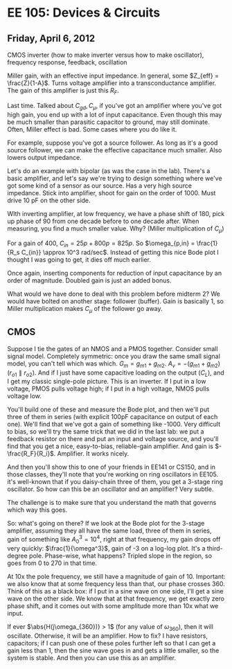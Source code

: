 EE 105: Devices & Circuits
==========================
Friday, April 6, 2012
---------------------

CMOS inverter (how to make inverter versus how to make oscillator),
frequency response, feedback, oscillation

Miller gain, with an effective input impedance. In general, some $Z_{eff} =
\frac{Z}{1-A}$. Turns voltage amplifier into a transconductance
amplifier. The gain of this amplifier is just this $R_F$.

Last time. Talked about $C_{gd}, C_{\mu}$, if you've got an amplifier where
you've got high gain, you end up with a lot of input capacitance. Even
though this may be much smaller than parasitic capacitor to ground, may
still dominate. Often, Miller effect is bad. Some cases where you do like
it.

For example, suppose you've got a source follower. As long as it's a good
source follower, we can make the effective capacitance much smaller. Also
lowers output impedance.

Let's do an example with bipolar (as was the case in the lab). There's a
basic amplifier, and let's say we're trying to design something where we've
got some kind of a sensor as our source. Has a very high source
impedance. Stick into amplifier, shoot for gain on the order of 1000. Must
drive 10 pF on the other side.

WIth inverting amplifier, at low frequency, we have a phase shift of 180,
pick up phase of 90 from one decade before to one decade after. When
measuring, you find a much smaller value. Why? (Miller multiplication of
$C_\mu$)

For a gain of 400, $C_{in} = 25p + 800p = 825p$. So $\omega_{p,in} =
\frac{1}{R_s C_{in}} \approx 10^3 rad/sec$. Instead of getting this nice
Bode plot I thought I was going to get, it dies off much earlier.

Once again, inserting components for reduction of input capacitance by an
order of magnitude. Doubled gain is just an added bonus.

What would we have done to deal with this problem before midterm 2? We
would have bolted on another stage: follower (buffer). Gain is basically 1,
so Miller multiplication makes $C_\mu$ of the follower go away.

CMOS
----
Suppose I tie the gates of an NMOS and a PMOS together. Consider small
signal model. Completely symmetric: once you draw the same small signal
model, you can't tell which was which. $G_m = g_{m1} + g_{m2}$. $A_v =
-(g_{m1} + g_{m2})(r_{o1} \parallel r_{o2})$. And if I just have some
capacitive loading on the output ($C_L$), and I get my classic single-pole
picture. This is an inverter. If I put in a low voltage, PMOS pulls voltage
high; if I put in a high voltage, NMOS pulls voltage low.

You'll build one of these and measure the Bode plot, and then we'll put
three of them in series (with explicit 100pF capacitance on output of each
one). We'll find that we've got a gain of something like -1000. Very
difficult to bias, so we'll try the same trick that we did in the last lab:
we put a feedback resistor on there and put an input and voltage source,
and you'll find that you get a nice, easy-to-bias, reliable-gain
amplifier. And gain is $-\frac{R_F}{R_i}$. Amplifier. It works nicely.

And then you'll show this to one of your friends in EE141 or CS150, and in
those classes, they'll note that you're working on ring oscillators in
EE105. it's well-known that if you daisy-chain three of them, you get a
3-stage ring oscillator. So how can this be an oscillator and an amplifier?
Very subtle.

The challenge is to make sure that you understand the math that governs
which way this goes.

So: what's going on there? If we look at the Bode plot for the 3-stage
amplifier, assuming they all have the same load, three of them in series,
gain of something like $A_0^3 = 10^4$, right at that frequency, my gain
drops off very quickly: $\frac{1}{\omega^3}$, gain of -3 on a log-log
plot. It's a third-degree pole. Phase-wise, what happens? Tripled slope in
the region, so goes from 0 to 270 in that time.

At 10x the pole frequency, we still have a magnitude of gain of
$10$. Important: we also know that at some frequency less than that, our
phase crosses 360. Think of this as a black box: if I put in a sine wave on
one side, I'll get a sine wave on the other side. We know that at that
frequency, we get exactly zero phase shift, and it comes out with some
amplitude more than 10x what we input.

If ever $\abs{H(j\omega_{360})} > 1$ (for any value of $\omega_{360}$),
then it will oscillate. Otherwise, it will be an amplifier. How to fix? I
have resistors, capacitors; if I can push one of these poles further left
so that I can get a gain less than 1, then the sine wave goes in and gets a
little smaller, so the system is stable. And then you can use this as an
amplifier.
